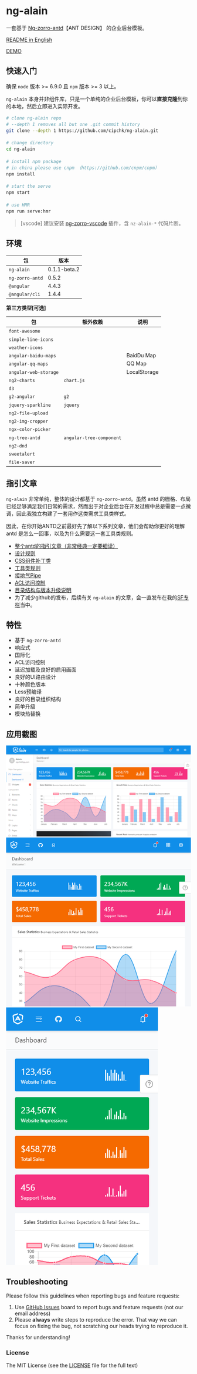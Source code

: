 # ng-alain

一套基于 [Ng-zorro-antd](https://github.com/NG-ZORRO/ng-zorro-antd)【ANT DESIGN】 的企业后台模板。

[README in English](README.md)

[DEMO](https://cipchk.github.io/ng-alain/)

## 快速入门

确保 `node` 版本 >= 6.9.0 且 `npm` 版本 >= 3 以上。

`ng-alain` 本身并非组件库，只是一个单纯的企业后台模板，你可以**直接克隆**到你的本地，然后立即进入实际开发。

```bash
# clone ng-alain repo
# --depth 1 removes all but one .git commit history
git clone --depth 1 https://github.com/cipchk/ng-alain.git

# change directory
cd ng-alain

# install npm package
# in china please use cnpm （https://github.com/cnpm/cnpm）
npm install

# start the serve
npm start

# use HMR
npm run serve:hmr
```

> [vscode] 建议安装 [ng-zorro-vscode](https://marketplace.visualstudio.com/items?itemName=cipchk.ng-zorro-vscode) 插件，含 `nz-alain-*` 代码片断。

## 环境

| 包 | 版本 |
| ------- | ------- |
| `ng-alain` | 0.1.1-beta.2 | 
| `ng-zorro-antd` | 0.5.2 |
| `@angular` | 4.4.3 |
| `@angular/cli` | 1.4.4 |

**第三方类型[可选]**

| 包 | 额外依赖 | 说明 |
| ------- | ------- | ------- |
| `font-awesome` |  |  |
| `simple-line-icons` |  |  |
| `weather-icons` |  |  |
| `angular-baidu-maps` |  | BaidDu Map |
| `angular-qq-maps` |  | QQ Map |
| `angular-web-storage` |  | LocalStorage |
| `ng2-charts` | `chart.js` |  |
| `d3` |  |  |
| `g2-angular` | `g2` |  |
| `jquery-sparkline` | `jquery` |  |
| `ng2-file-upload` |  |  |
| `ng2-img-cropper` |  |  |
| `ngx-color-picker` |  |  |
| `ng-tree-antd` | `angular-tree-component` |  |
| `ng2-dnd` |  |  |
| `sweetalert` |  |  |
| `file-saver` |  |  |

## 指引文章

`ng-alain` 非常单纯，整体的设计都基于 `ng-zorro-antd`。虽然 antd 的栅格、布局已经足够满足我们日常的需求，然而出于对企业后台在开发过程中总是需要一点微调，因此我独立构建了一套用作这类需求工具类样式。

因此，在你开始ANTD之前最好先了解以下系列文章，他们会帮助你更好的理解 antd 是怎么一回事，以及为什么需要这一套工具类规则。

+ [整个antd的指引文章（非常经典一定要细读）](https://ant.design/docs/spec/introduce-cn)
+ [设计规则](_documents/layout.md)
+ [CSS组件补丁类](_documents/component-patch.md)
+ [工具类规则](_documents/utils.md)
+ [接地气Pipe](_documents/pipe.md)
+ [ACL访问控制](_documents/acl.md)
+ [目录结构与版本升级说明](_documents/upgrade.md)
+ 为了减少github的发布，后续有关 `ng-alain` 的文章，会一直发布在我的[SF专栏](https://segmentfault.com/blog/cipchk)当中。

## 特性

+ 基于 `ng-zorro-antd`
+ 响应式
+ 国际化
+ ACL访问控制
+ 延迟加载及良好的启用画面
+ 良好的UI路由设计
+ 十种颜色版本
+ Less预编译
+ 良好的目录组织结构
+ 简单升级
+ 模块热替换

## 应用截图

![desktop](_screenshot/desktop.png)
![ipad](_screenshot/ipad.png)
![iphone](_screenshot/iphone.png)

## Troubleshooting

Please follow this guidelines when reporting bugs and feature requests:

1. Use [GitHub Issues](https://github.com/cipchk/ng-alain/issues) board to report bugs and feature requests (not our email address)
2. Please **always** write steps to reproduce the error. That way we can focus on fixing the bug, not scratching our heads trying to reproduce it.

Thanks for understanding!

### License

The MIT License (see the [LICENSE](https://github.com/cipchk/ng-alain/blob/master/LICENSE) file for the full text)
